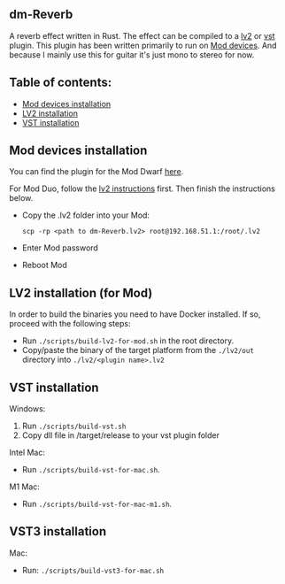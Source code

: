 ## dm-Reverb

A reverb effect written in Rust.
The effect can be compiled to a [lv2](./lv2) or [vst](./vst) plugin.
This plugin has been written primarily to run on [Mod devices](https://moddevices.com/). And because I mainly use this for guitar it's just mono to stereo for now.

## Table of contents:

- [Mod devices installation](#Mod-devices-installation)
- [LV2 installation](#LV2-installation)
- [VST installation](#VST-installation)

## Mod devices installation

You can find the plugin for the Mod Dwarf [here](./lv2/dm-Reverb.lv2/).

For Mod Duo, follow the [lv2 instructions](#LV2-installation) first. Then finish the instructions below.

- Copy the .lv2 folder into your Mod:

  ```
  scp -rp <path to dm-Reverb.lv2> root@192.168.51.1:/root/.lv2
  ```

- Enter Mod password
- Reboot Mod

## LV2 installation (for Mod)

In order to build the binaries you need to have Docker installed. If so, proceed with the following steps:

- Run `./scripts/build-lv2-for-mod.sh` in the root directory.
- Copy/paste the binary of the target platform from the `./lv2/out` directory into `./lv2/<plugin name>.lv2`

## VST installation

Windows:

1. Run `./scripts/build-vst.sh`
2. Copy dll file in /target/release to your vst plugin folder

Intel Mac:

- Run `./scripts/build-vst-for-mac.sh`.

M1 Mac:

- Run `./scripts/build-vst-for-mac-m1.sh`.

## VST3 installation

Mac:

- Run: `./scripts/build-vst3-for-mac.sh`
